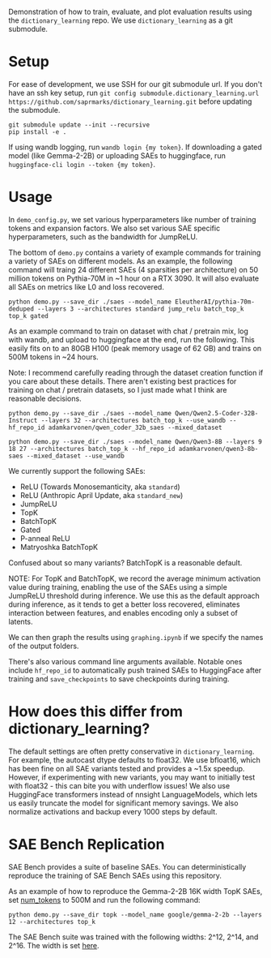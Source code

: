 Demonstration of how to train, evaluate, and plot evaluation results using the `dictionary_learning` repo. We use `dictionary_learning` as a git submodule.

# Setup

For ease of development, we use SSH for our git submodule url. If you don't have an ssh key setup, run `git config submodule.dictionary_learning.url https://github.com/saprmarks/dictionary_learning.git` before updating the submodule.

```
git submodule update --init --recursive
pip install -e .
```
If using wandb logging, run `wandb login {my token}`. If downloading a gated model (like Gemma-2-2B) or uploading SAEs to huggingface, run `huggingface-cli login --token {my token}`.

# Usage

In `demo_config.py`, we set various hyperparameters like number of training tokens and expansion factors. We also set various SAE specific hyperparameters, such as the bandwidth for JumpReLU.

The bottom of `demo.py` contains a variety of example commands for training a variety of SAEs on different models. As an example, the following command will traing 24 different SAEs (4 sparsities per architecture) on 50 million tokens on Pythia-70M in ~1 hour on a RTX 3090. It will also evaluate all SAEs on metrics like L0 and loss recovered.

`python demo.py --save_dir ./saes --model_name EleutherAI/pythia-70m-deduped --layers 3 --architectures standard jump_relu batch_top_k top_k gated`

As an example command to train on dataset with chat / pretrain mix, log with wandb, and upload to huggingface at the end, run the following. This easily fits on to an 80GB H100 (peak memory usage of 62 GB) and trains on 500M tokens in ~24 hours.

Note: I recommend carefully reading through the dataset creation function if you care about these details. There aren't existing best practices for training on chat / pretrain datasets, so I just made what I think are reasonable decisions.

`python demo.py --save_dir ./saes --model_name Qwen/Qwen2.5-Coder-32B-Instruct --layers 32 --architectures batch_top_k --use_wandb --hf_repo_id adamkarvonen/qwen_coder_32b_saes --mixed_dataset`

`python demo.py --save_dir ./saes --model_name Qwen/Qwen3-8B --layers 9 18 27 --architectures batch_top_k --hf_repo_id adamkarvonen/qwen3-8b-saes --mixed_dataset --use_wandb`

We currently support the following SAEs:

- ReLU (Towards Monosemanticity, aka `standard`)
- ReLU (Anthropic April Update, aka `standard_new`)
- JumpReLU
- TopK
- BatchTopK
- Gated
- P-anneal ReLU
- Matryoshka BatchTopK

Confused about so many variants? BatchTopK is a reasonable default.

NOTE: For TopK and BatchTopK, we record the average minimum activation value during training, enabling the use of the SAEs using a simple JumpReLU threshold during inference. We use this as the default approach during inference, as it tends to get a better loss recovered, eliminates interaction between features, and enables encoding only a subset of latents.

We can then graph the results using `graphing.ipynb` if we specify the names of the output folders.

There's also various command line arguments available. Notable ones include `hf_repo_id` to automatically push trained SAEs to HuggingFace after training and `save_checkpoints` to save checkpoints during training.

# How does this differ from dictionary_learning?

The default settings are often pretty conservative in `dictionary_learning`. For example, the autocast dtype defaults to float32. We use bfloat16, which has been fine on all SAE variants tested and provides a ~1.5x speedup. However, if experimenting with new variants, you may want to initially test with float32 - this can bite you with underflow issues! We also use HuggingFace transformers instead of nnsight LanguageModels, which lets us easily truncate the model for significant memory savings. We also normalize activations and backup every 1000 steps by default.

# SAE Bench Replication

SAE Bench provides a suite of baseline SAEs. You can deterministically reproduce the training of SAE Bench SAEs using this repository.

As an example of how to reproduce the Gemma-2-2B 16K width TopK SAEs, set [num_tokens](https://github.com/adamkarvonen/dictionary_learning_demo/blob/main/demo_config.py#L54) to 500M and run the following command:

`python demo.py --save_dir topk --model_name google/gemma-2-2b --layers 12 --architectures top_k`

The SAE Bench suite was trained with the following widths: 2^12, 2^14, and 2^16. The width is set [here](https://github.com/adamkarvonen/dictionary_learning_demo/blob/main/demo_config.py#L57).